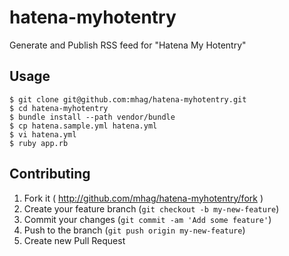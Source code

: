 # hatena-myhotentry
Generate and Publish RSS feed for "Hatena My Hotentry"

## Usage

```
$ git clone git@github.com:mhag/hatena-myhotentry.git
$ cd hatena-myhotentry
$ bundle install --path vendor/bundle
$ cp hatena.sample.yml hatena.yml
$ vi hatena.yml
$ ruby app.rb
```

## Contributing

1. Fork it ( http://github.com/mhag/hatena-myhotentry/fork )
2. Create your feature branch (`git checkout -b my-new-feature`)
3. Commit your changes (`git commit -am 'Add some feature'`)
4. Push to the branch (`git push origin my-new-feature`)
5. Create new Pull Request